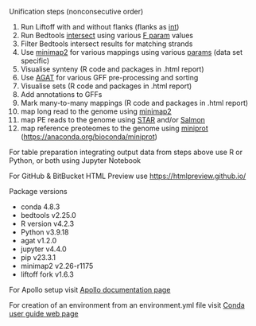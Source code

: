 Unification steps (nonconsecutive order)

1. Run Liftoff with and without flanks (flanks as [int](https://github.com/NIB-SI/Liftoff))
2. Run Bedtools [intersect](https://bedtools.readthedocs.io/en/latest/content/tools/intersect.html) using various [F param](https://bedtools.readthedocs.io/en/latest/_images/intersect-glyph.png) values
3. Filter Bedtools intersect results for matching strands
4. Use [minimap2](https://github.com/lh3/minimap2) for various mappings using various [params](https://lh3.github.io/minimap2/minimap2.html) (data set specific)
5. Visualise synteny (R code and packages in .html report)
6. Use [AGAT](https://github.com/NBISweden/AGAT) for various GFF pre-processing and sorting
7. Visualise sets (R code and packages in .html report)
8. Add annotations to GFFs
9. Mark many-to-many mappings (R code and packages in .html report)
10. map long read to the genome using [minimap2](https://github.com/lh3/minimap2)
11. map PE reads to the genome using [STAR](https://github.com/alexdobin/STAR) and/or [Salmon](https://github.com/COMBINE-lab/salmon)
12. map reference preoteomes to the genome using [miniprot](https://github.com/lh3/miniprot) (<https://anaconda.org/bioconda/miniprot>)

For table preparation integrating output data from steps above use R or Python, or both using Jupyter Notebook

For GitHub & BitBucket HTML Preview use <https://htmlpreview.github.io/>

Package versions
* conda 4.8.3
* bedtools v2.25.0
* R version v4.2.3
* Python v3.9.18
* agat v1.2.0
* jupyter v4.4.0
* pip v23.3.1
* minimap2 v2.26-r1175
* liftoff fork v1.6.3

For Apollo setup visit [Apollo documentation page](https://genomearchitect.readthedocs.io/en/latest/)

For creation of an environment from an environment.yml file visit [Conda user guide web page](https://docs.conda.io/projects/conda/en/latest/user-guide/tasks/manage-environments.html)
